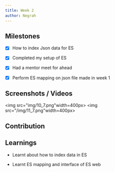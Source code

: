 ```yaml
---
title: Week 2
author: Negrah
---
```


## Milestones
- [x] How to index Json data for ES
- [x] Completed my setup of ES 
- [x] Had a mentor meet for ahead 
- [x] Perform ES mapping on json file made in week 1


## Screenshots / Videos 

<img src="img/10_7.png"width=400px>
<img src="/img/11_7.png"width=400px>

## Contribution
## Learnings
<ul><li>Learnt about how to index data in ES </li></ul>
<ul><li>Learnt ES mapping and interface of ES web </li><ul>

